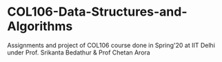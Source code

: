 # COL106-Data-Structures-and-Algorithms

Assignments and project of COL106 course done in Spring'20 at IIT Delhi under Prof. Srikanta Bedathur & Prof Chetan Arora


